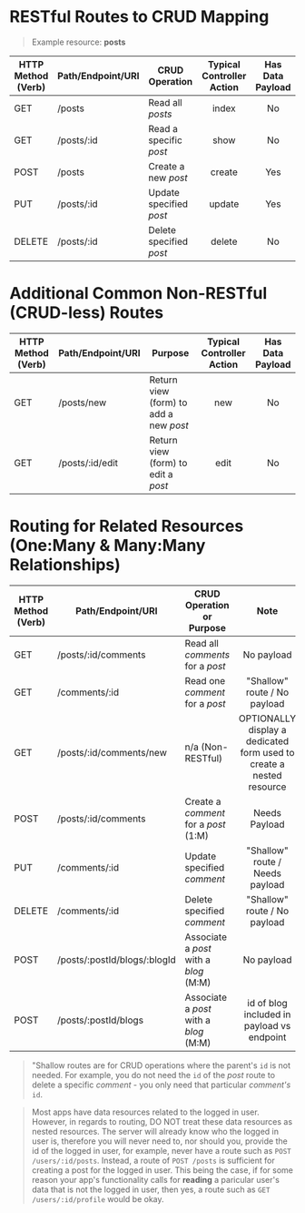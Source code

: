 # RESTful Routes to CRUD Mapping

> Example resource: **posts**

HTTP Method<br>(Verb) | Path/Endpoint/URI  | CRUD Operation | Typical<br>Controller Action | Has Data<br>Payload
-----------|------------------|------------------|:---:|:---:
GET     | /posts          | Read all _posts_ | index | No
GET     | /posts/:id      | Read a specific _post_ | show | No
POST    | /posts          | Create a new _post_ | create | Yes
PUT     | /posts/:id      | Update specified _post_  | update | Yes
DELETE  | /posts/:id      | Delete specified _post_ | delete | No

# Additional Common Non-RESTful (CRUD-less) Routes

HTTP Method<br>(Verb) | Path/Endpoint/URI  | Purpose | Typical<br>Controller Action |Has Data<br>Payload
-----------|------------------|------------------|:---:|:---:
GET     | /posts/new          | Return view (form) to add a new _post_ | new | No
GET     | /posts/:id/edit     | Return view (form) to edit a _post_ | edit | No

# Routing for Related Resources (One:Many & Many:Many Relationships)

HTTP Method<br>(Verb) | Path/Endpoint/URI  | CRUD Operation<br>or Purpose | Note
-----------|------------------|------------------|:---:
GET     | /posts/:id/comments | Read all _comments_ for a _post_ | No payload
GET     | /comments/:id | Read one _comment_ for a _post_ | "Shallow" route / No payload
GET     | /posts/:id/comments/new | n/a (Non-RESTful) | OPTIONALLY display a dedicated form used to create a nested resource
POST     | /posts/:id/comments | Create a _comment_ for a _post_ (1:M) | Needs Payload
PUT     | /comments/:id      | Update specified _comment_  | "Shallow" route / Needs payload
DELETE  | /comments/:id      | Delete specified _comment_ | "Shallow" route / No payload
POST     | /posts/:postId/blogs/:blogId | Associate a _post_ with a _blog_ (M:M) | No payload
POST     | /posts/:postId/blogs | Associate a _post_ with a _blog_ (M:M) | id of blog included in payload vs endpoint

> "Shallow routes are for CRUD operations where the parent's `id` is not needed.  For example,
you do not need the `id` of the _post_ route to delete a specific _comment_ - you only
need that particular _comment's_ `id`.

> Most apps have data resources related to the logged in user.  However, in regards to routing, DO NOT treat these data resources as nested resources.  The server will already know who the logged in user is, therefore you will never need to, nor should you, provide the id of the logged in user, for example, never have a route such as `POST /users/:id/posts`.  Instead, a route of `POST /posts` is sufficient for creating a post for the logged in user.  This being the case, if for some reason your app's functionality calls for **reading** a paricular user's data that is not the logged in user, then yes, a route such as `GET /users/:id/profile` would be okay.
